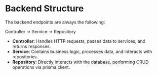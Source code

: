 # Backend Structure

The backend endpoints are always the following:

Controller -> Service -> Repository

- **Controller**: Handles HTTP requests, passes data to services, and returns responses.
- **Service**: Contains business logic, processes data, and interacts with repositories.
- **Repository**: Directly interacts with the database, performing CRUD operations via prisma client.
